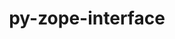 ---
title: "py-zope-interface"
layout: cache
categories: [package, develop-2024-12-22]
meta: {"versions": ["7.0.3"], "compilers": ["gcc@=11.1.0", "gcc@=11.4.0", "gcc@=9.4.0", "oneapi@=2024.2.1"], "oss": ["ubuntu20.04", "ubuntu22.04"], "platforms": ["linux"], "targets": ["neoverse_v2", "ppc64le", "x86_64_v3"], "stacks": ["data-vis-sdk", "e4s", "e4s-neoverse-v2", "e4s-oneapi", "e4s-power", "root"], "num_specs": 14, "num_specs_by_stack": {"e4s-power": 3, "root": 14, "data-vis-sdk": 1, "e4s-neoverse-v2": 3, "e4s": 3, "e4s-oneapi": 4}}
spec_details: [{"hash": "3u2u56pegqw77fqobjzz5uvxrhmhpngz", "compiler": "gcc@=9.4.0", "versions": ["7.0.3"], "os": "ubuntu20.04", "platform": "linux", "target": "ppc64le", "variants": ["build_system=python_pip"], "stacks": ["e4s-power", "root"], "size": "-", "tarball": "https://binaries.spack.io/develop-2024-12-22/build_cache/linux-ubuntu20.04-ppc64le/gcc-9.4.0/py-zope-interface-7.0.3/linux-ubuntu20.04-ppc64le-gcc-9.4.0-py-zope-interface-7.0.3-3u2u56pegqw77fqobjzz5uvxrhmhpngz.spack"}, {"hash": "qswr4l6bn7xu6vhurbwimxcd2xum2v36", "compiler": "gcc@=9.4.0", "versions": ["7.0.3"], "os": "ubuntu20.04", "platform": "linux", "target": "ppc64le", "variants": ["build_system=python_pip"], "stacks": ["e4s-power", "root"], "size": "-", "tarball": "https://binaries.spack.io/develop-2024-12-22/build_cache/linux-ubuntu20.04-ppc64le/gcc-9.4.0/py-zope-interface-7.0.3/linux-ubuntu20.04-ppc64le-gcc-9.4.0-py-zope-interface-7.0.3-qswr4l6bn7xu6vhurbwimxcd2xum2v36.spack"}, {"hash": "445f6u2lupgvtlcb4wrzg7mbn5vngrwp", "compiler": "gcc@=9.4.0", "versions": ["7.0.3"], "os": "ubuntu20.04", "platform": "linux", "target": "ppc64le", "variants": ["build_system=python_pip"], "stacks": ["e4s-power", "root"], "size": "-", "tarball": "https://binaries.spack.io/develop-2024-12-22/build_cache/linux-ubuntu20.04-ppc64le/gcc-9.4.0/py-zope-interface-7.0.3/linux-ubuntu20.04-ppc64le-gcc-9.4.0-py-zope-interface-7.0.3-445f6u2lupgvtlcb4wrzg7mbn5vngrwp.spack"}, {"hash": "m7l2ve2mvigevigm6q3hmg6vrbdachll", "compiler": "gcc@=11.1.0", "versions": ["7.0.3"], "os": "ubuntu20.04", "platform": "linux", "target": "x86_64_v3", "variants": ["build_system=python_pip"], "stacks": ["root", "data-vis-sdk"], "size": "-", "tarball": "https://binaries.spack.io/develop-2024-12-22/build_cache/linux-ubuntu20.04-x86_64_v3/gcc-11.1.0/py-zope-interface-7.0.3/linux-ubuntu20.04-x86_64_v3-gcc-11.1.0-py-zope-interface-7.0.3-m7l2ve2mvigevigm6q3hmg6vrbdachll.spack"}, {"hash": "2ybdsnbvozx2xgnrxh2m55valehqefsd", "compiler": "gcc@=11.4.0", "versions": ["7.0.3"], "os": "ubuntu22.04", "platform": "linux", "target": "neoverse_v2", "variants": ["build_system=python_pip"], "stacks": ["root", "e4s-neoverse-v2"], "size": "-", "tarball": "https://binaries.spack.io/develop-2024-12-22/build_cache/linux-ubuntu22.04-neoverse_v2/gcc-11.4.0/py-zope-interface-7.0.3/linux-ubuntu22.04-neoverse_v2-gcc-11.4.0-py-zope-interface-7.0.3-2ybdsnbvozx2xgnrxh2m55valehqefsd.spack"}, {"hash": "4sdmzbl7ce62jtuor7e2w76oilalsolu", "compiler": "gcc@=11.4.0", "versions": ["7.0.3"], "os": "ubuntu22.04", "platform": "linux", "target": "neoverse_v2", "variants": ["build_system=python_pip"], "stacks": ["root", "e4s-neoverse-v2"], "size": "-", "tarball": "https://binaries.spack.io/develop-2024-12-22/build_cache/linux-ubuntu22.04-neoverse_v2/gcc-11.4.0/py-zope-interface-7.0.3/linux-ubuntu22.04-neoverse_v2-gcc-11.4.0-py-zope-interface-7.0.3-4sdmzbl7ce62jtuor7e2w76oilalsolu.spack"}, {"hash": "uow7wtkinkz4zls7zwilgp4zi5hs34ns", "compiler": "gcc@=11.4.0", "versions": ["7.0.3"], "os": "ubuntu22.04", "platform": "linux", "target": "neoverse_v2", "variants": ["build_system=python_pip"], "stacks": ["root", "e4s-neoverse-v2"], "size": "-", "tarball": "https://binaries.spack.io/develop-2024-12-22/build_cache/linux-ubuntu22.04-neoverse_v2/gcc-11.4.0/py-zope-interface-7.0.3/linux-ubuntu22.04-neoverse_v2-gcc-11.4.0-py-zope-interface-7.0.3-uow7wtkinkz4zls7zwilgp4zi5hs34ns.spack"}, {"hash": "3rqoizhkcilyij5klu3zs53q6rn77c2o", "compiler": "gcc@=11.4.0", "versions": ["7.0.3"], "os": "ubuntu22.04", "platform": "linux", "target": "x86_64_v3", "variants": ["build_system=python_pip"], "stacks": ["root", "e4s"], "size": "-", "tarball": "https://binaries.spack.io/develop-2024-12-22/build_cache/linux-ubuntu22.04-x86_64_v3/gcc-11.4.0/py-zope-interface-7.0.3/linux-ubuntu22.04-x86_64_v3-gcc-11.4.0-py-zope-interface-7.0.3-3rqoizhkcilyij5klu3zs53q6rn77c2o.spack"}, {"hash": "gdxpq6d4hrkytd7tzqvyfgola4yiewri", "compiler": "gcc@=11.4.0", "versions": ["7.0.3"], "os": "ubuntu22.04", "platform": "linux", "target": "x86_64_v3", "variants": ["build_system=python_pip"], "stacks": ["root", "e4s"], "size": "-", "tarball": "https://binaries.spack.io/develop-2024-12-22/build_cache/linux-ubuntu22.04-x86_64_v3/gcc-11.4.0/py-zope-interface-7.0.3/linux-ubuntu22.04-x86_64_v3-gcc-11.4.0-py-zope-interface-7.0.3-gdxpq6d4hrkytd7tzqvyfgola4yiewri.spack"}, {"hash": "iuwwflmvldm53z4fcyzurcr3gdx2dd2q", "compiler": "gcc@=11.4.0", "versions": ["7.0.3"], "os": "ubuntu22.04", "platform": "linux", "target": "x86_64_v3", "variants": ["build_system=python_pip"], "stacks": ["root", "e4s"], "size": "-", "tarball": "https://binaries.spack.io/develop-2024-12-22/build_cache/linux-ubuntu22.04-x86_64_v3/gcc-11.4.0/py-zope-interface-7.0.3/linux-ubuntu22.04-x86_64_v3-gcc-11.4.0-py-zope-interface-7.0.3-iuwwflmvldm53z4fcyzurcr3gdx2dd2q.spack"}, {"hash": "rcnwmcw4rz7dh3wmdsjjb7jirgstqsmp", "compiler": "oneapi@=2024.2.1", "versions": ["7.0.3"], "os": "ubuntu22.04", "platform": "linux", "target": "x86_64_v3", "variants": ["build_system=python_pip"], "stacks": ["e4s-oneapi", "root"], "size": "-", "tarball": "https://binaries.spack.io/develop-2024-12-22/build_cache/linux-ubuntu22.04-x86_64_v3/oneapi-2024.2.1/py-zope-interface-7.0.3/linux-ubuntu22.04-x86_64_v3-oneapi-2024.2.1-py-zope-interface-7.0.3-rcnwmcw4rz7dh3wmdsjjb7jirgstqsmp.spack"}, {"hash": "3uvbk4o6nzho3pfrr45qtc42jdncse3w", "compiler": "oneapi@=2024.2.1", "versions": ["7.0.3"], "os": "ubuntu22.04", "platform": "linux", "target": "x86_64_v3", "variants": ["build_system=python_pip"], "stacks": ["e4s-oneapi", "root"], "size": "-", "tarball": "https://binaries.spack.io/develop-2024-12-22/build_cache/linux-ubuntu22.04-x86_64_v3/oneapi-2024.2.1/py-zope-interface-7.0.3/linux-ubuntu22.04-x86_64_v3-oneapi-2024.2.1-py-zope-interface-7.0.3-3uvbk4o6nzho3pfrr45qtc42jdncse3w.spack"}, {"hash": "eqmojibqy46t27snn4buez7mnlqcmxdt", "compiler": "oneapi@=2024.2.1", "versions": ["7.0.3"], "os": "ubuntu22.04", "platform": "linux", "target": "x86_64_v3", "variants": ["build_system=python_pip"], "stacks": ["e4s-oneapi", "root"], "size": "-", "tarball": "https://binaries.spack.io/develop-2024-12-22/build_cache/linux-ubuntu22.04-x86_64_v3/oneapi-2024.2.1/py-zope-interface-7.0.3/linux-ubuntu22.04-x86_64_v3-oneapi-2024.2.1-py-zope-interface-7.0.3-eqmojibqy46t27snn4buez7mnlqcmxdt.spack"}, {"hash": "xafsgdsnrhexx2hyy4ewajmjajiqqk3z", "compiler": "oneapi@=2024.2.1", "versions": ["7.0.3"], "os": "ubuntu22.04", "platform": "linux", "target": "x86_64_v3", "variants": ["build_system=python_pip"], "stacks": ["e4s-oneapi", "root"], "size": "-", "tarball": "https://binaries.spack.io/develop-2024-12-22/build_cache/linux-ubuntu22.04-x86_64_v3/oneapi-2024.2.1/py-zope-interface-7.0.3/linux-ubuntu22.04-x86_64_v3-oneapi-2024.2.1-py-zope-interface-7.0.3-xafsgdsnrhexx2hyy4ewajmjajiqqk3z.spack"}]
---